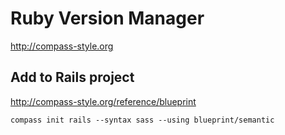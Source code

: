 Ruby Version Manager
====================

<http://compass-style.org>

Add to Rails project
--------------------

<http://compass-style.org/reference/blueprint>

    compass init rails --syntax sass --using blueprint/semantic
